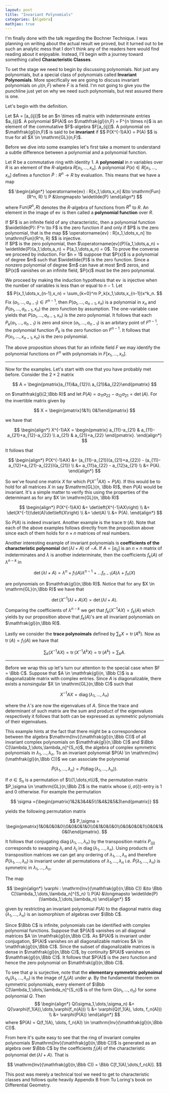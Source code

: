```yaml
---
layout: post
title: "Invariant Polynomials"
categories: [Algebra]
mathjax: true
---
```


I'm finally done with the talk regarding the Bochner Technique. I was planning on writing about the actual result we proved, but it turned out to be such an analytic mess that I don't think any of the readers here would find reading about it enjoyable. Instead, I'll begin with a journey toward something called <b>Characteristic Classes</b>.

To set the stage we need to begin by discussing polynomials. Not just any polynomials, but a special class of polynomials called <b>Invariant Polynomials</b>. More specifically we are going to discuss invariant polynomials on $\mathfrak{gl}(n,F)$ where $F$ is a field. I'm not going to give you the punchline just yet on why we need such polynomials, but rest assured there is one.

Let's begin with the definition.

<div class="definition">
Let $A = [a_{ij}]$ be an $n \times n$ matrix with indeterminate entries $a_{ij}$. A polynomial $P(A)$ on $\mathfrak{gl}(n,F) = F^{n \times n}$ is an element of the commutative $F$-algebra $F[a_{ij}]$. A polynomial on $\mathfrak{gl}(n,F)$ is said to be <b>invariant</b> if
$$
P(X^{-1}AX) = P(A)
$$
is true for all $X \in \mathrm{GL}(n,F)$.
</div>

Before we dive into some examples let's first take a moment to understand a subtle difference between a polynomial and a polynomial function.

Let $R$ be a commutative ring with identity $1$. A <b>polynomial</b> in $n$ variables over $R$ is an element of the $R$-algebra $R[x_1,\dots,x_n]$. A polynomial $P(x) \in R[x_1,\dots,x_n]$ defines a function $\widetilde{P}: R^n \to R$ by evaluation. This means that we have a map

$$
\begin{align*}
\operatorname{ev} : R[x_1,\dots,x_n] &\to \mathrm{Fun}(R^n, R) \\
P &\longmapsto \widetilde{P}
\end{align*}
$$

where $\mathrm{Fun}(R^n, R)$ denotes the $R$-algebra of functions from $R^n$ to $R$. An element in the image of $\operatorname{ev}$ is then called a <b>polynomial function</b> over $R$.

<div class="proposition">
If $F$ is an infinite field of any characteristic, then a polynomial function $\widetilde{P}: F^n \to F$ is the zero function if and only if $P$ is the zero polynomial, that is the map 
$$
\operatorname{ev} : R[x_1,\dots,x_n] \to \mathrm{Fun}(R^n, R)
$$
is injective.
</div>

<div class="proof">
If $P$ is the zero polynomial, then $\operatorname{ev}(P)(a_1,\dots,a_n) = \widetilde{P}(a_1,\dots,a_n) = P(a_1,\dots,a_n) = 0$. To prove the converse we proceed by induction. For $n = 1$ suppose that $P(x)$ is a polynomial of degree $m$ such that $\widetilde{P}$ is the zero function. Since a nonzero polynomial of degree $m$ can have at most $m$ zeros, and $P(x)$ vanishes on an infinite field, $P(x)$ must be the zero polynomial.

We proceed by making the induction hypothesis that $\operatorname{ev}$ is injective when the number of variables is less than or equal to $n-1$. Let
$$
P(x_1,\dots,x_{n-1},x_n) = \sum_{k=0}^m P_k(x_1,\dots,x_{n-1})x^k_n.
$$
Fix $(a_1,\dots,a_{n-1}) \in F^{n-1}$, then $P(a_1,\dots,a_{n-1},x_n)$ is a polynomial in $x_n$ and $\widetilde{P}(a_1,\dots,a_{n-1},x_n)$ the zero function by assumption. The one-variable case yields that $P(a_1,\dots,a_{n-1},x_n)$ is the zero polynomial. It follows that each $P_k(a_1,\dots,a_{n-1})$ is zero and since $(a_1,\dots,a_{n-1})$ is an arbitary point of $F^{n-1}$, the polynomial function $\widetilde{P}_k$ is the zero function on $F^{n-1}$. It follows that $P(x_1,\dots,x_{n-1},x_n)$ is the zero polynomial.
</div>

The above proposition shows that for an infinite field $F$ we may identify the polynomial functions on $F^n$ with polynomials in $F[x_1,\dots,x_n]$.

---

Now for the examples. Let's start with one that you have probably met before. Consider the $2\times 2$ matrix 

$$
A = \begin{pmatrix}a_{11}&a_{12}\\ a_{21}&a_{22}\end{pmatrix}
$$

on $\mathfrak{gl}(2,\Bbb R)$ and let $P(A) = a_{11}a_{22} - a_{12}a_{21} = \det(A)$. For the invertible matrix given by

$$
X = \begin{pmatrix}1&1\\ 0&1\end{pmatrix}
$$

we have that

$$
\begin{align*}
X^{-1}AX = \begin{pmatrix} a_{11}-a_{21} & a_{11}-a_{21}+a_{12}-a_{22} \\ a_{21} & a_{21}+a_{22} \end{pmatrix}.
\end{align*}
$$

It follows that

$$
\begin{align*}
P(X^{-1}AX) &= (a_{11}-a_{21})(a_{21}+a_{22}) - (a_{11}-a_{12}+a_{21}-a_{22})(a_{21}) \\
&= a_{11}a_{22} - a_{12}a_{21} \\
&= P(A).
\end{align*}
$$

So we've found one matrix $X$ for which $P(X^{-1}AX) = P(A)$. If this would be to hold for all matrices $X$ in say $\mathrm{GL}(n, \Bbb R)$, then $P(A)$ would be invariant. It's a simple matter to verify this using the properties of the determinant as for any $X \in \mathrm{GL}(n, \Bbb R)$

$$
\begin{align*}
P(X^{-1}AX) &= \det\left(X^{-1}AX\right) \\
&= \det(X^{-1})\det(A)\det\left(X\right) \\
&= \det(A) \\
&= P(A).
\end{align*}
$$

So $P(A)$ is indeed invariant. Another example is the trace $\operatorname{tr}(A)$. Note that each of the above examples follows directly from the proposition above since each of them holds for $n \times n$ matrices of real numbers.


Another interesting example of invariant polynomials is <b>coefficients of the characteristic polynomial</b> $\det(\lambda I + A)$ of $-A$. If $A = [a_{ij}]$ is an $n \times n$ matrix of indeterminates and $\lambda$ is another indeterminate, then the coefficients $f_k(A)$ of $\lambda^{n-k}$ in

$$
\det(\lambda I + A) = \lambda^n + f_1(A)\lambda^{n-1} + \dots f_{n-1}(A)\lambda + f_{n}(X)
$$

are polynomials on $\mathfrak{gl}(n,\Bbb R)$. Notice that for any $X \in \mathrm{GL}(n,\Bbb R)$ we have that

$$
\det(X^{-1}(\lambda I + A)X)  = \det(\lambda I + A).
$$

Comparing the coefficients of $\lambda^{n-k}$ we get that $f_k(X^{-1}AX) = f_k(A)$ which yields by our proposition above that $f_k(A)$'s are all invariant polynomials on $\mathfrak{gl}(n,\Bbb R)$.

Lastly we consider the <b>trace polynoimals</b> defined by $\sum_k X = \operatorname{tr}(A^k)$. Now as $\operatorname{tr}(A) = f_1(A)$ we have that

$$
\sum_k(X^{-1}AX) = \operatorname{tr}(X^{-1}A^kX) = \operatorname{tr}(A^k) = \sum_k A.
$$

---

Before we wrap this up let's turn our attention to the special case when $F = \Bbb C$. Suppose that $A \in \mathfrak{gl}(n, \Bbb C)$ is a diagonalizable matrix with complex entries. Since $A$ is diagonalizable, there exists a nonsingular $X \in \mathrm{GL}(n,\Bbb C)$ such that

$$
X^{-1}AX = \operatorname{diag}(\lambda_1,\dots,\lambda_n)
$$

where the $\lambda$'s are now the eigenvalues of $A$. Since the trace and determinant of such matrix are the sum and product of the eigenvalues respectively it follows that both can be expressed as symmetric polynomials of their eigenvalues.

This example hints at the fact that there might be a correspondence between the algebra $\mathrm{Inv}(\mathfrak{gl}(n,\Bbb C))$ of all invariant complex polynomials on $\mathfrak{gl}(n,\Bbb C)$ and $\Bbb C[\lambda_1,\dots,\lambda_n]^{S_n}$, the algebra of complex symmetric polynomials in $\lambda_1,\dots,\lambda_n$. To an invariant polynomial $P(A) \in \mathrm{Inv}(\mathfrak{gl}(n,\Bbb C))$ we can associate the polynomial

$$
\widetilde{P}(\lambda_1,\dots,\lambda_n) = P(\operatorname{diag}(\lambda_1,\dots,\lambda_n)).
$$

If $\sigma \in S_n$ is a permutation of $\\{1,\dots,n\\}$, the permutation matrix $P_\sigma \in \mathrm{GL}(n,\Bbb Z)$ is the matrix whose $(i,\sigma(i))$-entry is $1$ and $0$ otherwise. For example the permutation 

$$
\sigma ={\begin{pmatrix}1&2&3&4&5\\1&4&2&5&3\end{pmatrix}}
$$

yields the following permutation matrix

$$
P_\sigma = \begin{pmatrix}1&0&0&0&0\\0&0&0&1&0\\0&1&0&0&0\\0&0&0&0&1\\0&0&1&0&0\end{pmatrix}.
$$

It follows that conjugating $\operatorname{diag}(\lambda_1,\dots,\lambda_n)$ by the transposition matrix $P_{(ij)}$ corresponds to swapping $\lambda_i$ and $\lambda_j$ in $\operatorname{diag}(\lambda_1,\dots,\lambda_n)$. Using products of transposition matrices we can get any ordering of $\lambda_1,\dots,\lambda_n$ and therefore $\widetilde{P}(\lambda_1,\dots,\lambda_n)$ is invariant under all permutations of $\lambda_1,\dots,\lambda_n$ i.e. $\widetilde{P}(\lambda_1,\dots,\lambda_n)$ is symmetric in $\lambda_1,\dots,\lambda_n$.

<div class="theorem">
The map 

$$
\begin{align*}
\varphi : \mathrm{Inv}(\mathfrak{gl}(n,\Bbb C)) &\to \Bbb C[\lambda_1,\dots,\lambda_n]^{S_n} \\
P(A) &\longmapsto \widetilde{P}(\lambda_1,\dots,\lambda_n)
\end{align*}
$$

given by restricting an invariant polynomial $P(A)$ to the diagonal matrix $\operatorname{diag}(\lambda_1,\dots,\lambda_n)$ is an isomorphism of algebras over $\Bbb C$.
</div>

<div class="proof">
Since $\Bbb C$ is infinite, polynomials can be identified with complex polynomial functions. Suppose that $P(A)$ vanishes on all diagonal matrices $A \in \mathfrak{gl}(n,\Bbb C)$. As $P(A)$ is invariant under conjugation, $P(A)$ vanishes on all diagonalizable matrices $A \in \mathfrak{gl}(n,\Bbb C)$. Since the subset of diagonalizable matrices is dense in $\mathfrak{gl}(n,\Bbb C)$, by continuity $P(A)$ vanishes on $\mathfrak{gl}(n,\Bbb C)$. It follows that $P(A)$ is the zero function and hence the zero polynomial on $\mathfrak{gl}(n,\Bbb C)$.

To see that $\varphi$ is surjective, note that the <b>elementary symmetric polynoimal</b> $\sigma_k(\lambda_1,\dots,\lambda_n)$ is the image of $f_k(A)$ under $\varphi$. By the fundamental theorem on symmetric polynomials, every element of $\Bbb C[\lambda_1,\dots,\lambda_n]^{S_n}$ is of the form $Q(\sigma_1,\dots,\sigma_n)$ for some polynomial $Q$. Then
$$
\begin{align*}
Q(\sigma_1,\dots,\sigma_n) &= Q(\varphi(f_1(A)),\dots,\varphi(f_n(A))) \\
&= \varphi(Q(f_1(A), \dots, f_n(A))) \\
&= \varphi(P(A))
\end{align*}
$$
where $P(A) = Q(f_1(A), \dots, f_n(A)) \in \mathrm{Inv}(\mathfrak{gl}(n,\Bbb C))$.
</div>

From here it's quite easy to see that the ring of invariant complex polynomials $\mathrm{Inv}(\mathfrak{gl}(n,\Bbb C))$ is generated as an algebra over $\Bbb C$ by the coefficients $f_i(A)$ of the characteristic polynomial $\det(\lambda I + A)$. That is 

$$
\mathrm{Inv}(\mathfrak{gl}(n,\Bbb C)) = \Bbb C[f_1(A),\dots,f_n(A)].
$$

This post was merely a technical tool we need to get to characteristic classes and follows quite heavily Appendix B from Tu Loring's book on Differential Geometry.